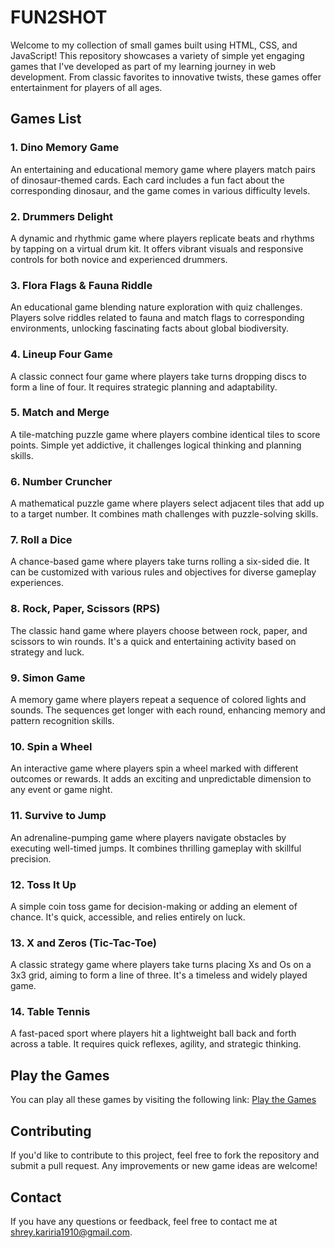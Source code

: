 # FUN2SHOT

Welcome to my collection of small games built using HTML, CSS, and JavaScript! This repository showcases a variety of simple yet engaging games that I've developed as part of my learning journey in web development. From classic favorites to innovative twists, these games offer entertainment for players of all ages.

## Games List

### 1. Dino Memory Game
An entertaining and educational memory game where players match pairs of dinosaur-themed cards. Each card includes a fun fact about the corresponding dinosaur, and the game comes in various difficulty levels.

### 2. Drummers Delight
A dynamic and rhythmic game where players replicate beats and rhythms by tapping on a virtual drum kit. It offers vibrant visuals and responsive controls for both novice and experienced drummers.

### 3. Flora Flags & Fauna Riddle
An educational game blending nature exploration with quiz challenges. Players solve riddles related to fauna and match flags to corresponding environments, unlocking fascinating facts about global biodiversity.

### 4. Lineup Four Game
A classic connect four game where players take turns dropping discs to form a line of four. It requires strategic planning and adaptability.

### 5. Match and Merge
A tile-matching puzzle game where players combine identical tiles to score points. Simple yet addictive, it challenges logical thinking and planning skills.

### 6. Number Cruncher
A mathematical puzzle game where players select adjacent tiles that add up to a target number. It combines math challenges with puzzle-solving skills.

### 7. Roll a Dice
A chance-based game where players take turns rolling a six-sided die. It can be customized with various rules and objectives for diverse gameplay experiences.

### 8. Rock, Paper, Scissors (RPS)
The classic hand game where players choose between rock, paper, and scissors to win rounds. It's a quick and entertaining activity based on strategy and luck.

### 9. Simon Game
A memory game where players repeat a sequence of colored lights and sounds. The sequences get longer with each round, enhancing memory and pattern recognition skills.

### 10. Spin a Wheel
An interactive game where players spin a wheel marked with different outcomes or rewards. It adds an exciting and unpredictable dimension to any event or game night.

### 11. Survive to Jump
An adrenaline-pumping game where players navigate obstacles by executing well-timed jumps. It combines thrilling gameplay with skillful precision.

### 12. Toss It Up
A simple coin toss game for decision-making or adding an element of chance. It's quick, accessible, and relies entirely on luck.

### 13. X and Zeros (Tic-Tac-Toe)
A classic strategy game where players take turns placing Xs and Os on a 3x3 grid, aiming to form a line of three. It's a timeless and widely played game.

### 14. Table Tennis
A fast-paced sport where players hit a lightweight ball back and forth across a table. It requires quick reflexes, agility, and strategic thinking.

## Play the Games

You can play all these games by visiting the following link: [Play the Games]([http://yourwebsite.com](https://fun2shot.netlify.app))

## Contributing

If you'd like to contribute to this project, feel free to fork the repository and submit a pull request. Any improvements or new game ideas are welcome!


## Contact

If you have any questions or feedback, feel free to contact me at shrey.kariria1910@gmail.com.

